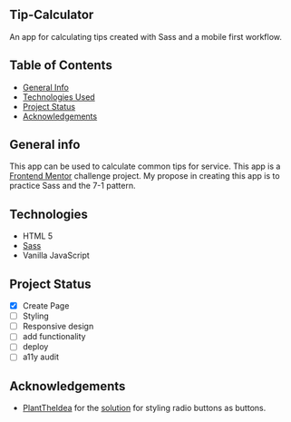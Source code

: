 ## Tip-Calculator
An app for calculating tips created with Sass and a mobile first workflow. 

## Table of Contents
* [General Info](#general-information)
* [Technologies Used](#technologies-used)
* [Project Status](#project-status)
* [Acknowledgements](#acknowledgements)
<!-- * [Features](#features) -->
<!-- * [Screenshots](#screenshots) -->
<!-- * [Setup](#setup) -->
<!-- * [Usage](#usage) -->
<!-- * [Project Status](#project-status) -->
<!-- * [Room for Improvement](#room-for-improvement) -->
<!-- * [Acknowledgements](#acknowledgements) -->
<!-- * [Contact](#contact) -->

## General info
This app can be used to calculate common tips for service. This app is a [Frontend Mentor](https://frontendmentor.io) challenge project. My propose in creating this app is to practice Sass and the 7-1 pattern. 

## Technologies
+ HTML 5
+ [Sass](https://sass-lang.com/)
+ Vanilla JavaScript


## Project Status
- [x] Create Page
- [ ] Styling
- [ ] Responsive design
- [ ] add functionality
- [ ] deploy
- [ ] a11y audit

## Acknowledgements
- [PlantTheIdea](https://stackoverflow.com/users/1968099/planttheidea) for the [solution](https://stackoverflow.com/questions/16242980/making-radio-buttons-look-like-buttons-instead) for styling radio buttons as buttons. 